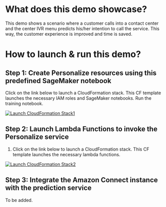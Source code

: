 # What does this demo showcase?
This demo shows a scenario where a customer calls into a contact center and the center IVR menu predicts his/her intention to call the service. 
This way, the customer experience is improved and time is saved. 

# How to launch & run this demo?

## Step 1: Create Personalize resources using this predefined SageMaker notebook
Click on the link below to launch a CloudFormation stack.  This CF template launches the necessary IAM roles and SageMaker notebooks. Run the training notebook.

[![Launch CloudFormation Stack1](images/cloudformation-launch-stack-1.png)](https://console.aws.amazon.com/cloudformation/home?region=us-west-2#/stacks/create/review?templateURL=https://aws-contact-center-blog.s3.amazonaws.com/predict-customer-intent/personalize-training-notebook.yaml&stackName=predict-ci-nb&param_ResourceBucket=aws-contact-center-blog&param_PersonalizeResourceBucketRelativePath=predict-customer-intent/personalize/sourcecode.zip)
 
## Step 2: Launch Lambda Functions to invoke the Personalize service
1. Click on the link below to launch a CloudFormation stack.  This CF template launches the necessary lambda functions.

[![Launch CloudFormation Stack2](images/cloudformation-launch-stack-2.png)](https://console.aws.amazon.com/cloudformation/home?region=us-west-2#/stacks/create/review?templateURL=https://aws-contact-center-blog.s3.amazonaws.com/predict-customer-intent/wrapper-lambda-functions.yaml&stackName=predict-ci-lf&param_ResourceBucket=aws-contact-center-blog&param_ResourceBucketKeyForUpdateEventLambdaFunction=predict-customer-intent/lambda/ccblog-update-real-time-customer-interactions-38d9b958-b7c9-4064-af7f-ddb06ced614b.zip&param_ResourceBucketKeyForGetRecommentationLambdaFunction=predict-customer-intent/lambda/ccblog-get-personalized-intent-d041341f-50b2-4017-8dee-3a885af2b0b9.zip&param_PersonalizeRegion=us-east-1&param_PredictionConfidenceScoreHighThreshold=0.8&param_PredictionConfidenceScoreLowThreshold=0.6&param_PersonalizeCampaignARN=Fill_this_in&param_PersonalizeModelTrackingID=Fill_this_in)
 

## Step 3: Integrate the Amazon Connect instance with the prediction service

To be added. 
